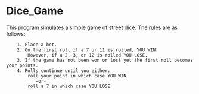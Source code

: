 # Dice_Game
This program simulates a simple game of street dice.
The rules are as follows:
        
        1. Place a bet.
        2. On the first roll if a 7 or 11 is rolled, YOU WIN!
            However, if a 2, 3, or 12 is rolled YOU LOSE.
        3. If the game has not been won or lost yet the first roll becomes your points.
        4. Rolls continue until you either:
            roll your point in which case YOU WIN
               -or-
            roll a 7 in which case YOU LOSE
